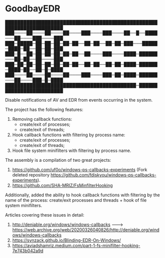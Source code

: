 # GoodbayEDR

█████████████████████████████████████████████████████████████████████
███────██────██────██────███────███────██──█──████───██────███────███
███─█████─██─██─██─██─██──██─██──██─██─███───█████─████─██──██─██─███
███─█──██─██─██─██─██─██──██────███────████─██████───██─██──██────███
███─██─██─██─██─██─██─██──██─██──██─██─████─██████─████─██──██─█─████
███────██────██────██────███────███─██─████─██████───██────███─█─████
███████████████████████████████████████████─█████████████████████████

Disable notifications of AV and EDR from events occurring in the system.

The project has the following features:
1. Removing callback functions:
    - create/exit of processes;
    - create/exit of threads;
2. Hook callback functions with filtering by process name:
    - create/exit of processes;
    - create/exit of threads;
4. Hook file system minifilters with filtering by process name.
    
The assembly is a compilation of two great projects:
1. https://github.com/uf0o/windows-ps-callbacks-experiments (Fork deleted repository https://github.com/fdiskyou/windows-ps-callbacks-experiments).
2. https://github.com/SHA-MRIZ/FsMinfilterHooking
    
Additionally, added the ability to hook callback functions with filtering by the name of the process: create/exit processes and threads + hook of file system minifilters.

Articles covering these issues in detail:
1. http://deniable.org/windows/windows-callbacks ---> https://web.archive.org/web/20200326040826/http://deniable.org/windows/windows-callbacks
2. https://synzack.github.io/Blinding-EDR-On-Windows/
3. https://aviadshamriz.medium.com/part-1-fs-minifilter-hooking-7e743b042a9d     
